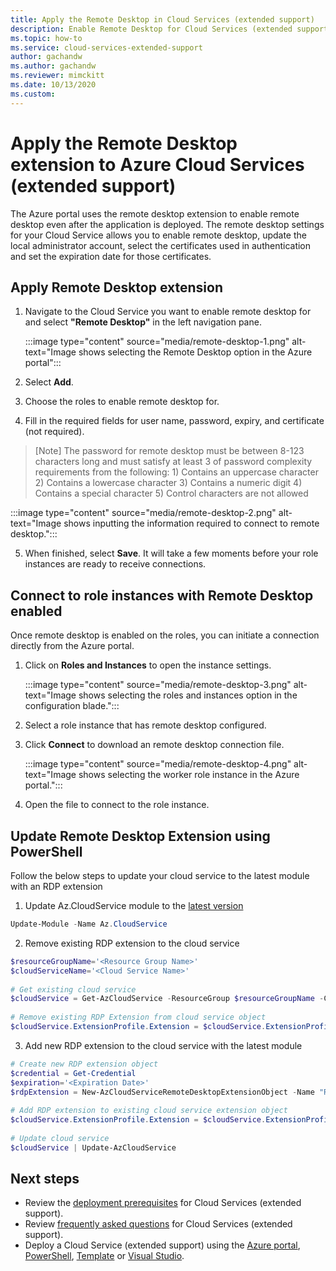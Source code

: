 ```yaml
---
title: Apply the Remote Desktop in Cloud Services (extended support) 
description: Enable Remote Desktop for Cloud Services (extended support)
ms.topic: how-to
ms.service: cloud-services-extended-support
author: gachandw
ms.author: gachandw
ms.reviewer: mimckitt
ms.date: 10/13/2020
ms.custom: 
---
```


# Apply the Remote Desktop extension to Azure Cloud Services (extended support)

The Azure portal uses the remote desktop extension to enable remote desktop even after the application is deployed. The remote desktop settings for your Cloud Service allows you to enable remote desktop, update the local administrator account, select the certificates used in authentication and set the expiration date for those certificates. 

## Apply Remote Desktop  extension
1. Navigate to the Cloud Service you want to enable remote desktop for and select **"Remote Desktop"** in the left navigation pane.

    :::image type="content" source="media/remote-desktop-1.png" alt-text="Image shows selecting the Remote Desktop option in the Azure portal":::

2. Select **Add**.
3. Choose the roles to enable remote desktop for.
4. Fill in the required fields for user name, password, expiry, and certificate (not required).
> [Note] 
> The password for remote desktop must be between 8-123 characters long and must satisfy at least 3 of password complexity requirements from the following: 1) Contains an uppercase character 2) Contains a lowercase character 3) Contains a numeric digit 4) Contains a special character 5) Control characters are not allowed

   :::image type="content" source="media/remote-desktop-2.png" alt-text="Image shows inputting the information required to connect to remote desktop.":::

5. When finished, select **Save**. It will take a few moments before your role instances are ready to receive connections.

## Connect to role instances with Remote Desktop enabled
Once remote desktop is enabled on the roles, you can initiate a connection directly from the Azure portal.

1. Click on **Roles and Instances** to open the instance settings.

    :::image type="content" source="media/remote-desktop-3.png" alt-text="Image shows selecting the roles and instances option in the configuration blade.":::

2. Select a role instance that has remote desktop configured.
3. Click **Connect** to download an remote desktop connection file.

    :::image type="content" source="media/remote-desktop-4.png" alt-text="Image shows selecting the worker role instance in the Azure portal.":::
    
4. Open the file to connect to the role instance.

## Update Remote Desktop Extension using PowerShell
Follow the below steps to update your cloud service to the latest module with an RDP extension

1.	Update Az.CloudService module to the [latest version](https://www.powershellgallery.com/packages/Az.CloudService/0.5.0)

```powershell
Update-Module -Name Az.CloudService 
```
 
2.	Remove existing RDP extension to the cloud service 

```powershell
$resourceGroupName='<Resource Group Name>'  
$cloudServiceName='<Cloud Service Name>' 
 
# Get existing cloud service  
$cloudService = Get-AzCloudService -ResourceGroup $resourceGroupName -CloudServiceName $cloudServiceName  
 
# Remove existing RDP Extension from cloud service object  
$cloudService.ExtensionProfile.Extension = $cloudService.ExtensionProfile.Extension | Where-Object { $_.Type-ne "RDP" }  
 ```
 
3.	Add new RDP extension to the cloud service with the latest module

```powershell
# Create new RDP extension object  
$credential = Get-Credential  
$expiration='<Expiration Date>'  
$rdpExtension = New-AzCloudServiceRemoteDesktopExtensionObject -Name "RDPExtension" -Credential $credential -Expiration $expiration -TypeHandlerVersion "1.2.1"  
 
# Add RDP extension to existing cloud service extension object  
$cloudService.ExtensionProfile.Extension = $cloudService.ExtensionProfile.Extension + $rdpExtension  
 
# Update cloud service  
$cloudService | Update-AzCloudService  
```

## Next steps 
- Review the [deployment prerequisites](deploy-prerequisite.md) for Cloud Services (extended support).
- Review [frequently asked questions](faq.yml) for Cloud Services (extended support).
- Deploy a Cloud Service (extended support) using the [Azure portal](deploy-portal.md), [PowerShell](deploy-powershell.md), [Template](deploy-template.md) or [Visual Studio](deploy-visual-studio.md).
